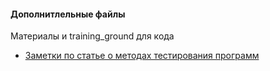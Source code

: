 #### Дополнитлельные файлы

Материалы и training_ground для кода

* [Заметки по статье о методах тестирования программ](article_summary.txt)